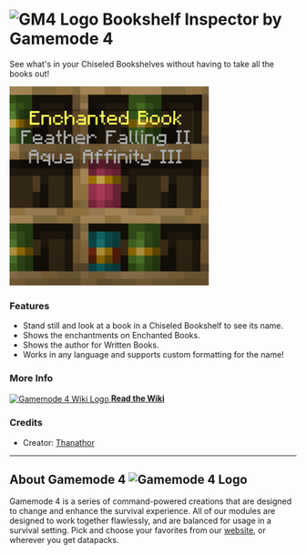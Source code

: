 # <img src="https://raw.githubusercontent.com/Gamemode4Dev/GM4_Datapacks/master/base/images/gm4_logo.png" alt="GM4 Logo" width="32" /> Bookshelf Inspector by Gamemode 4

See what's in your Chiseled Bookshelves without having to take all the books out! 

<img src="https://raw.githubusercontent.com/Gamemode4Dev/GM4_Datapacks/master/gm4_bookshelf_inspector/images/bookshelf_inspector.png" alt="Enchanted Books show Enchantments!" height="350"/>   

### Features
- Stand still and look at a book in a Chiseled Bookshelf to see its name.
- Shows the enchantments on Enchanted Books.
- Shows the author for Written Books.
- Works in any language and supports custom formatting for the name!

### More Info
[<img src="https://raw.githubusercontent.com/Gamemode4Dev/GM4_Datapacks/master/base/images/gm4_wiki_logo.png" alt="Gamemode 4 Wiki Logo" width="40" align="center"/> **Read the Wiki**](https://wiki.gm4.co/wiki/Bookshelf_Inspector)

### Credits
- Creator: [Thanathor](https://twitter.com/The_Thanathor)

---
## About Gamemode 4 <img src="https://raw.githubusercontent.com/Gamemode4Dev/GM4_Datapacks/master/base/images/gm4_logo.png" alt="Gamemode 4 Logo" width="20"/>
Gamemode 4 is a series of command-powered creations that are designed to change and enhance the survival experience. All of our modules are designed to work together flawlessly, and are balanced for usage in a survival setting. Pick and choose your favorites from our [website](https://gm4.co), or wherever you get datapacks.